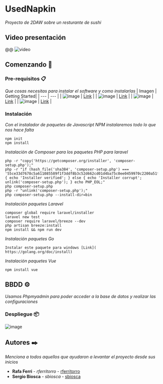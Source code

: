 # UsedNapkin

_Proyecto de 2DAW sobre un resturante de sushi_

## Video presentación

 @@
 ![video](./assets/)

## Comenzando 🚀

### Pre-requisitos 📋

_Que cosas necesitas para instalar el software y como instalarlas_
| Imagen | Getting Started|
| --- | --- |
| ![image](https://user-images.githubusercontent.com/102603519/213492810-3b377cac-3839-47e0-9078-9fc8a4c7d464.png) | [Link](https://www.npmjs.com/) |
| ![image](https://user-images.githubusercontent.com/102603519/213493202-236b4461-b022-4779-8bbe-df4e162031c7.png) | [Link](https://vuejs.org/guide/introduction.html) |
| ![image](https://user-images.githubusercontent.com/102603519/213493551-75ab64e9-6a0b-4cdf-b6ea-cbdb839d8de9.png) | [Link](https://laravel.com/docs/4.2/quick) |
| ![image](https://user-images.githubusercontent.com/102603519/213493652-63389981-1e6a-4b5e-8cce-1139d35972a1.png) | [Link](https://go.dev/doc/tutorial/web-service-gin) |

### Instalación 

_Con el instalador de paquetes de Javascript NPM instalaremos todo lo que nos hace falta_

```
npm init
npm install
```

_Instalación de Composer para los paquetes PHP para laravel_

```
php -r "copy('https://getcomposer.org/installer', 'composer-setup.php');"
php -r "if (hash_file('sha384', 'composer-setup.php') === '55ce33d7678c5a611085589f1f3ddf8b3c52d662cd01d4ba75c0ee0459970c2200a51f492d557530c71c15d8dba01eae') { echo 'Installer verified'; } else { echo 'Installer corrupt'; unlink('composer-setup.php'); } echo PHP_EOL;"
php composer-setup.php
php -r "unlink('composer-setup.php');"
php composer-setup.php --install-dir=bin

```
_Instalación paquetes Laravel_

```
composer global require laravel/installer
laravel new test
composer require laravel/breeze --dev
php artisan breeze:install
npm install && npm run dev

```

_Instalación paquetes Go_

```
Instalar este paquete para windows [Link]( https://golang.org/doc/install)
```

_Instalación paquetes Vue_

```
npm install vue
```

## BBDD ⚙️

_Usamos Phpmyadmin para poder acceder a la base de datos y realizar las configuraciones_

### Despliegue 📦

![image](https://user-images.githubusercontent.com/102603519/213495698-94ff2f54-2afc-47ca-aa94-ac22097f21a1.png)

## Autores ✒️

_Menciona a todos aquellos que ayudaron a levantar el proyecto desde sus inicios_

* **Rafa Ferri** - *rferritorro* - [rferritorro](https://github.com/rferritorro)
* **Sergio Biosca** - *sbiosca* - [sbiosca](https://github.com/sbiosca)

